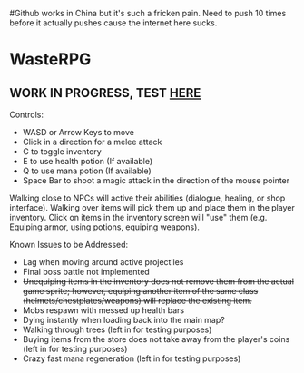 #Github works in China but it's such a fricken pain. Need to push 10 times before it actually pushes cause the internet here sucks.

# WasteRPG
## WORK IN PROGRESS, TEST [HERE](https://wastesquadatwaterloo.github.io/WasteRPG/)
Controls:
* WASD or Arrow Keys to move
* Click in a direction for a melee attack
* C to toggle inventory
* E to use health potion (If available)
* Q to use mana potion (If available)
* Space Bar to shoot a magic attack in the direction of the mouse pointer

Walking close to NPCs will active their abilities (dialogue, healing, or shop interface). Walking over items will pick them up and place them in the player inventory. Click on items in the inventory screen will "use" them (e.g. Equiping armor, using potions, equiping weapons). 

Known Issues to be Addressed:
* Lag when moving around active projectiles
* Final boss battle not implemented
* ~~Unequiping items in the inventory does not remove them from the actual game sprite; however, equiping another item of the same class (helmets/chestplates/weapons) will replace the existing item.~~
* Mobs respawn with messed up health bars
* Dying instantly when loading back into the main map?
* Walking through trees (left in for testing purposes)
* Buying items from the store does not take away from the player's coins (left in for testing purposes)
* Crazy fast mana regeneration (left in for testing purposes)
